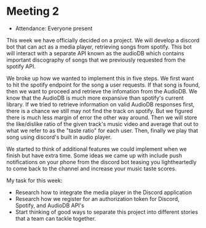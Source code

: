 # Meeting 2

- Attendance: Everyone present

This week we have officially decided on a project. We will develop a discord bot that can act as a
media player, retrieving songs from spotify. This bot will interact with a separate API known as the
audioDB which contains important discography of songs that we previously requested from the spotify API.

We broke up how we wanted to implement this in five steps. We first want to hit the spotify endpoint
for the song a user requests. If that song is found, then we want to proceed and retrieve the infomation
from the AudioDB. We know that the AudioDB is much more expansive than spotify's current library.
If we tried to retrieve information on valid AudioDB responses first, there is a chance we still may
not find the track on spotify. But we figured there is much less margin of error the other way around.
Then we will store the like/dislike ratio of the given track's music video and average that out to what
we refer to as the "taste ratio" for each user. Then, finally we play that song using discord's built in
audio player.

We started to think of additional features we could implement when we finish but have extra time. Some
ideas we came up with include push notifications on your phone from the discord bot teasing you
lightheartedly to come back to the channel and increase your music taste scores.

My task for this week:

- Research how to integrate the media player in the Discord application
- Research how we register for an authorization token for Discord, Spotify, and AudioDB API's
- Start thinking of good ways to separate this project into different stories that a team can tackle together.
